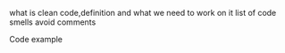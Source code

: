
what is clean code,definition and what we need to work on it
list of code smells
avoid comments


Code example
